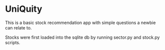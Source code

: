 # UniQuity

This is a basic stock recommendation app with simple questions a newbie can relate to.

Stocks were first loaded into the sqlite db by running sector.py and stock.py scripts.
